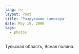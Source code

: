 ```yaml
---
lang: ru
layout: Post
title: 'Раздувание самовара'
date: May 19, 2006
tags:
  - photos
---
```


Тульская область, Ясная поляна.
